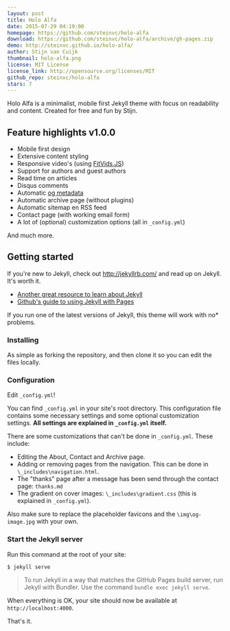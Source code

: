 ```yaml
---
layout: post
title: Holo Alfa
date: 2015-07-29 04:19:00
homepage: https://github.com/steinvc/holo-alfa
download: https://github.com/steinvc/holo-alfa/archive/gh-pages.zip
demo: http://steinvc.github.io/holo-alfa/
author: Stijn van Cuijk
thumbnail: holo-alfa.png
license: MIT License
license_link: http://opensource.org/licenses/MIT
github_repo: steinvc/holo-alfa
stars: 7
---
```


Holo Alfa is a minimalist, mobile first Jekyll theme with focus on
readability and content. Created for free and fun by Stijn.

## Feature highlights v1.0.0 ##

* Mobile first design
* Extensive content styling
* Responsive video's (using [FitVids.JS](http://fitvidsjs.com/))
* Support for authors and guest authors
* Read time on articles
* Disqus comments
* Automatic [og metadata](http://ogp.me/)
* Automatic archive page (without plugins)
* Automatic sitemap en RSS feed
* Contact page (with working email form)
* A lot of (optional) customization options (all in `_config.yml`)

And much more.

## Getting started ##

If you're new to Jekyll, check out http://jekyllrb.com/ and read up on
Jekyll. It's worth it.

* [Another great resource to learn about Jekyll](http://www.smashingmagazine.com/2014/08/build-blog-jekyll-github-pages/)
* [Github's guide to using Jekyll with Pages](https://help.github.com/articles/using-jekyll-with-pages/)

If you run one of the latest versions of Jekyll, this theme will work
with no* problems.

### Installing ##

As simple as forking the repository, and then clone it so you can edit
the files locally.

### Configuration ###

Edit `_config.yml`!

You can find `_config.yml` in your site's root directory. This
configuration file contains some necessary settings and some optional
customization settings. **All settings are explained in `_config.yml`
itself.**

There are some customizations that can't be done in `_config.yml`.
These include:

* Editing the About, Contact and Archive page.
* Adding or removing pages from the navigation. This can be done in `\_includes\navigation.html`.
* The "thanks" page after a message has been send through the contact page: `thanks.md`
* The gradient on cover images: `\_includes\gradient.css` (this is explained in `_config.yml`).

Also make sure to replace the placeholder favicons and the
`\img\og-image.jpg` with your own.

### Start the Jekyll server ###

Run this command at the root of your site:

```
$ jekyll serve
```

> To run Jekyll in a way that matches the GitHub Pages build server,
> run Jekyll with Bundler. Use the command `bundle exec jekyll serve`.

When everything is OK, your site should now be available at
`http://localhost:4000`.

That's it.
